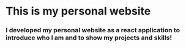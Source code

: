 # This is my personal website

### I developed my personal website as a react application to introduce who I am and to show my projects and skills!

